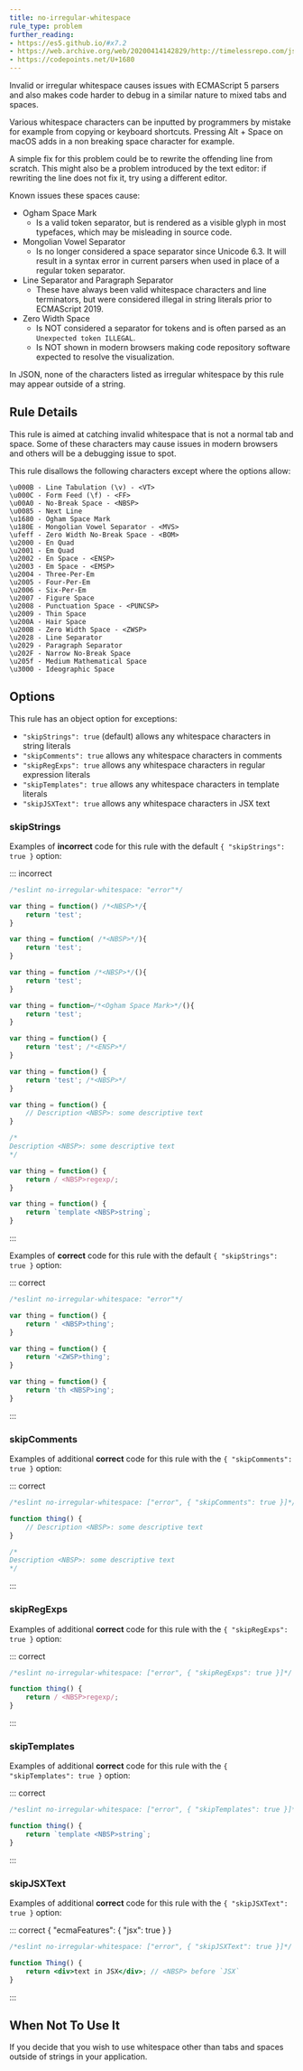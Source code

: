 ```yaml
---
title: no-irregular-whitespace
rule_type: problem
further_reading:
- https://es5.github.io/#x7.2
- https://web.archive.org/web/20200414142829/http://timelessrepo.com/json-isnt-a-javascript-subset
- https://codepoints.net/U+1680
---
```




Invalid or irregular whitespace causes issues with ECMAScript 5 parsers and also makes code harder to debug in a similar nature to mixed tabs and spaces.

Various whitespace characters can be inputted by programmers by mistake for example from copying or keyboard shortcuts. Pressing Alt + Space on macOS adds in a non breaking space character for example.

A simple fix for this problem could be to rewrite the offending line from scratch. This might also be a problem introduced by the text editor: if rewriting the line does not fix it, try using a different editor.

Known issues these spaces cause:

* Ogham Space Mark
    * Is a valid token separator, but is rendered as a visible glyph in most typefaces, which may be misleading in source code.
* Mongolian Vowel Separator
    * Is no longer considered a space separator since Unicode 6.3. It will result in a syntax error in current parsers when used in place of a regular token separator.
* Line Separator and Paragraph Separator
    * These have always been valid whitespace characters and line terminators, but were considered illegal in string literals prior to ECMAScript 2019.
* Zero Width Space
    * Is NOT considered a separator for tokens and is often parsed as an `Unexpected token ILLEGAL`.
    * Is NOT shown in modern browsers making code repository software expected to resolve the visualization.

In JSON, none of the characters listed as irregular whitespace by this rule may appear outside of a string.

## Rule Details

This rule is aimed at catching invalid whitespace that is not a normal tab and space. Some of these characters may cause issues in modern browsers and others will be a debugging issue to spot.

This rule disallows the following characters except where the options allow:

```text
\u000B - Line Tabulation (\v) - <VT>
\u000C - Form Feed (\f) - <FF>
\u00A0 - No-Break Space - <NBSP>
\u0085 - Next Line
\u1680 - Ogham Space Mark
\u180E - Mongolian Vowel Separator - <MVS>
\ufeff - Zero Width No-Break Space - <BOM>
\u2000 - En Quad
\u2001 - Em Quad
\u2002 - En Space - <ENSP>
\u2003 - Em Space - <EMSP>
\u2004 - Three-Per-Em
\u2005 - Four-Per-Em
\u2006 - Six-Per-Em
\u2007 - Figure Space
\u2008 - Punctuation Space - <PUNCSP>
\u2009 - Thin Space
\u200A - Hair Space
\u200B - Zero Width Space - <ZWSP>
\u2028 - Line Separator
\u2029 - Paragraph Separator
\u202F - Narrow No-Break Space
\u205f - Medium Mathematical Space
\u3000 - Ideographic Space
```

## Options

This rule has an object option for exceptions:

* `"skipStrings": true` (default) allows any whitespace characters in string literals
* `"skipComments": true` allows any whitespace characters in comments
* `"skipRegExps": true` allows any whitespace characters in regular expression literals
* `"skipTemplates": true` allows any whitespace characters in template literals
* `"skipJSXText": true` allows any whitespace characters in JSX text

### skipStrings

Examples of **incorrect** code for this rule with the default `{ "skipStrings": true }` option:

::: incorrect

```js
/*eslint no-irregular-whitespace: "error"*/

var thing = function() /*<NBSP>*/{
    return 'test';
}

var thing = function( /*<NBSP>*/){
    return 'test';
}

var thing = function /*<NBSP>*/(){
    return 'test';
}

var thing = function /*<Ogham Space Mark>*/(){
    return 'test';
}

var thing = function() {
    return 'test'; /*<ENSP>*/
}

var thing = function() {
    return 'test'; /*<NBSP>*/
}

var thing = function() {
    // Description <NBSP>: some descriptive text
}

/*
Description <NBSP>: some descriptive text
*/

var thing = function() {
    return / <NBSP>regexp/;
}

var thing = function() {
    return `template <NBSP>string`;
}
```

:::

Examples of **correct** code for this rule with the default `{ "skipStrings": true }` option:

::: correct

```js
/*eslint no-irregular-whitespace: "error"*/

var thing = function() {
    return ' <NBSP>thing';
}

var thing = function() {
    return '​<ZWSP>thing';
}

var thing = function() {
    return 'th <NBSP>ing';
}
```

:::

### skipComments

Examples of additional **correct** code for this rule with the `{ "skipComments": true }` option:

::: correct

```js
/*eslint no-irregular-whitespace: ["error", { "skipComments": true }]*/

function thing() {
    // Description <NBSP>: some descriptive text
}

/*
Description <NBSP>: some descriptive text
*/
```

:::

### skipRegExps

Examples of additional **correct** code for this rule with the `{ "skipRegExps": true }` option:

::: correct

```js
/*eslint no-irregular-whitespace: ["error", { "skipRegExps": true }]*/

function thing() {
    return / <NBSP>regexp/;
}
```

:::

### skipTemplates

Examples of additional **correct** code for this rule with the `{ "skipTemplates": true }` option:

::: correct

```js
/*eslint no-irregular-whitespace: ["error", { "skipTemplates": true }]*/

function thing() {
    return `template <NBSP>string`;
}
```

:::

### skipJSXText

Examples of additional **correct** code for this rule with the `{ "skipJSXText": true }` option:

::: correct { "ecmaFeatures": { "jsx": true } }

```jsx
/*eslint no-irregular-whitespace: ["error", { "skipJSXText": true }]*/

function Thing() {
    return <div>text in JSX</div>; // <NBSP> before `JSX`
}
```

:::

## When Not To Use It

If you decide that you wish to use whitespace other than tabs and spaces outside of strings in your application.
